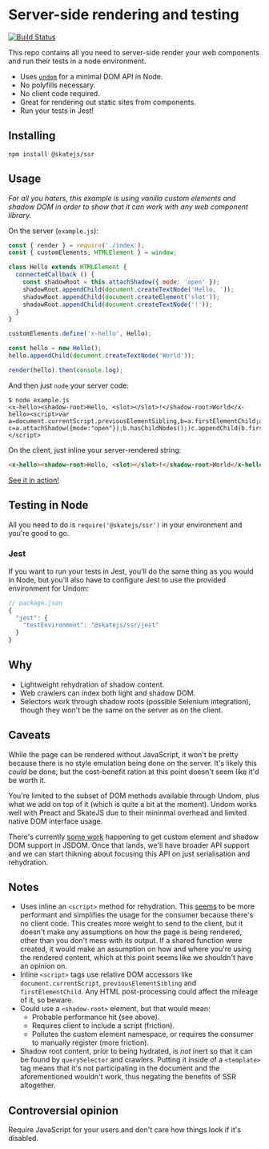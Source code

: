 # Server-side rendering and testing

[![Build Status](https://travis-ci.org/skatejs/ssr.svg?branch=master)](https://travis-ci.org/skatejs/ssr)

This repo contains all you need to server-side render your web components and run their tests in a node environment.

- Uses [`undom`](https://github.com/developit/undom) for a minimal DOM API in Node.
- No polyfills necessary.
- No client code required.
- Great for rendering out static sites from components.
- Run your tests in Jest!

## Installing

```
npm install @skatejs/ssr
```

## Usage

*For all you haters, this example is using vanilla custom elements and shadow DOM in order to show that it can work with any web component library.*

On the server (`example.js`):

```js
const { render } = require('./index');
const { customElements, HTMLElement } = window;

class Hello extends HTMLElement {
  connectedCallback () {
    const shadowRoot = this.attachShadow({ mode: 'open' });
    shadowRoot.appendChild(document.createTextNode('Hello, '));
    shadowRoot.appendChild(document.createElement('slot'));
    shadowRoot.appendChild(document.createTextNode('!'));
  }
}

customElements.define('x-hello', Hello);

const hello = new Hello();
hello.appendChild(document.createTextNode('World'));

render(hello).then(console.log);
```

And then just `node` your server code:

```
$ node example.js
<x-hello><shadow-root>Hello, <slot></slot>!</shadow-root>World</x-hello><script>var a=document.currentScript.previousElementSibling,b=a.firstElementChild;a.removeChild(b);for(var c=a.attachShadow({mode:"open"});b.hasChildNodes();)c.appendChild(b.firstChild);</script>
```

On the client, just inline your server-rendered string:

```html
<x-hello><shadow-root>Hello, <slot></slot>!</shadow-root>World</x-hello><script>var a=document.currentScript.previousElementSibling,b=a.firstElementChild;a.removeChild(b);for(var c=a.attachShadow({mode:"open"});b.hasChildNodes();)c.appendChild(b.firstChild);</script>
```

[See it in action!](https://www.webpackbin.com/bins/-Kl27vKrFK82_BDrv6h4)

## Testing in Node

All you need to do is `require('@skatejs/ssr')` in your environment and you're good to go.

### Jest

If you want to run your tests in Jest, you'll do the same thing as you would in Node, but you'll also have to configure Jest to use the provided environment for Undom:

```js
// package.json
{
  "jest": {
    "testEnvironment": "@skatejs/ssr/jest"
  }
}
```

## Why

- Lightweight rehydration of shadow content.
- Web crawlers can index both light and shadow DOM.
- Selectors work through shadow roots (possible Selenium integration), though they won't be the same on the server as on the client.

## Caveats

While the page can be rendered without JavaScript, it won't be pretty because there is no style emulation being done on the server. It's likely this *could* be done, but the cost-benefit ration at this point doesn't seem like it'd be worth it.

You're limited to the subset of DOM methods available through Undom, plus what we add on top of it (which is quite a bit at the moment). Undom works well with Preact and SkateJS due to their mininmal overhead and limited native DOM interface usage.

There's currently [some work](https://github.com/tmpvar/jsdom/pull/1872) happening to get custom element and shadow DOM support in JSDOM. Once that lands, we'll have broader API support and we can start thikning about focusing this API on just serialisation and rehydration.

## Notes

- Uses inline an `<script>` method for rehydration. This [seems](https://discourse.wicg.io/t/declarative-shadow-dom/1904/8) to be more performant and simplifies the usage for the consumer because there's no client code. This creates more weight to send to the client, but it doesn't make any assumptions on how the page is being rendered, other than you don't mess with its output. If a shared function were created, it would make an assumption on how and where you're using the rendered content, which at this point seems like we shouldn't have an opinion on.
- Inline `<script>` tags use relative DOM accessors like `document.currentScript`, `previousElementSibling` and `firstElementChild`. Any HTML post-processing could affect the mileage of it, so beware.
- Could use a `<shadow-root>` element, but that would mean:
  - Probable performance hit (see above).
  - Requires client to include a script (friction).
  - Pollutes the custom element namespace, or requires the consumer to manually register (more friction).
- Shadow root content, prior to being hydrated, is *not* inert so that it can be found by `querySelector` and crawlers. Putting it inside of a `<template>` tag means that it's not participating in the document and the aforementioned wouldn't work, thus negating the benefits of SSR altogether.

## Controversial opinion

Require JavaScript for your users and don't care how things look if it's disabled.
